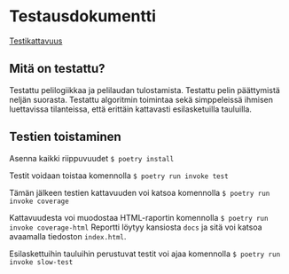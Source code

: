 # Testausdokumentti

[Testikattavuus](https://ossi-hy.github.io/ConnectFour/)

## Mitä on testattu?

Testattu pelilogiikkaa ja pelilaudan tulostamista. Testattu pelin päättymistä neljän suorasta. Testattu algoritmin toimintaa sekä simppeleissä ihmisen luettavissa tilanteissa, että erittäin kattavasti esilasketuilla tauluilla.

## Testien toistaminen

Asenna kaikki riippuvuudet
```$ poetry install```

Testit voidaan toistaa komennolla
```$ poetry run invoke test```

Tämän jälkeen testien kattavuuden voi katsoa komennolla
```$ poetry run invoke coverage```

Kattavuudesta voi muodostaa HTML-raportin komennolla
```$ poetry run invoke coverage-html```
Reportti löytyy kansiosta `docs` ja sitä voi katsoa avaamalla tiedoston `index.html`.

Esilaskettuihin tauluihin perustuvat testit voi ajaa komennolla
```$ poetry run invoke slow-test```